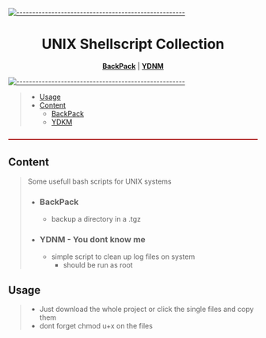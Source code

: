 [![-----------------------------------------------------](https://raw.githubusercontent.com/andreasbm/readme/master/assets/lines/colored.png)](#-)

<strong><h1 align='center'>UNIX Shellscript Collection</h1></strong>
<p align="center">
<strong><a href="https://github.com/sera619/BashDIC/blame/master/BackPack.sh">BackPack</a></strong>
|
<strong><a href="https://github.com/sera619/BashDIC/raw/master/YDNM.sh">YDNM</a></strong>
</p>

[![-----------------------------------------------------](https://raw.githubusercontent.com/andreasbm/readme/master/assets/lines/colored.png)](#-)

> - [Usage](##Usage)
> - [Content](#Content)
>   - [BackPack](BackupGEN.sh)
>   - [YDKM](YDNM.sh)

[![-----------------------------------------------------](https://github.com/sera619/sera619/blob/main/coloredred.png?raw=true)](#-)

## Content ##

> Some usefull bash scripts for UNIX systems
>
> - ### BackPack ###
>
>   - backup a directory in a .tgz
>
> - ### YDNM - You dont know me ###
>
>   - simple script to clean up log files on system
>     - should be run as root

## Usage ##

> - Just download the whole project or click the single files and copy them
> - dont forget chmod u+x on the files
